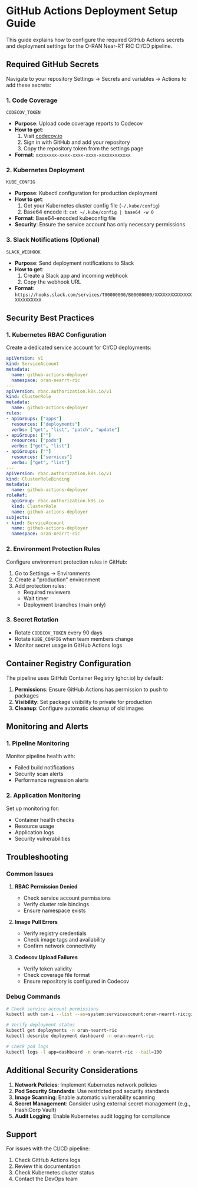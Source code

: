 # GitHub Actions Deployment Setup Guide

This guide explains how to configure the required GitHub Actions secrets and deployment settings for the O-RAN Near-RT RIC CI/CD pipeline.

## Required GitHub Secrets

Navigate to your repository Settings → Secrets and variables → Actions to add these secrets:

### 1. Code Coverage
```
CODECOV_TOKEN
```
- **Purpose**: Upload code coverage reports to Codecov
- **How to get**: 
  1. Visit [codecov.io](https://codecov.io)
  2. Sign in with GitHub and add your repository
  3. Copy the repository token from the settings page
- **Format**: `xxxxxxxx-xxxx-xxxx-xxxx-xxxxxxxxxxxx`

### 2. Kubernetes Deployment
```
KUBE_CONFIG
```
- **Purpose**: Kubectl configuration for production deployment
- **How to get**: 
  1. Get your Kubernetes cluster config file (`~/.kube/config`)
  2. Base64 encode it: `cat ~/.kube/config | base64 -w 0`
- **Format**: Base64-encoded kubeconfig file
- **Security**: Ensure the service account has only necessary permissions

### 3. Slack Notifications (Optional)
```
SLACK_WEBHOOK
```
- **Purpose**: Send deployment notifications to Slack
- **How to get**:
  1. Create a Slack app and incoming webhook
  2. Copy the webhook URL
- **Format**: `https://hooks.slack.com/services/T00000000/B00000000/XXXXXXXXXXXXXXXXXXXXXXXX`

## Security Best Practices

### 1. Kubernetes RBAC Configuration

Create a dedicated service account for CI/CD deployments:

```yaml
apiVersion: v1
kind: ServiceAccount
metadata:
  name: github-actions-deployer
  namespace: oran-nearrt-ric
---
apiVersion: rbac.authorization.k8s.io/v1
kind: ClusterRole
metadata:
  name: github-actions-deployer
rules:
- apiGroups: ["apps"]
  resources: ["deployments"]
  verbs: ["get", "list", "patch", "update"]
- apiGroups: [""]
  resources: ["pods"]
  verbs: ["get", "list"]
- apiGroups: [""]
  resources: ["services"]
  verbs: ["get", "list"]
---
apiVersion: rbac.authorization.k8s.io/v1
kind: ClusterRoleBinding
metadata:
  name: github-actions-deployer
roleRef:
  apiGroup: rbac.authorization.k8s.io
  kind: ClusterRole
  name: github-actions-deployer
subjects:
- kind: ServiceAccount
  name: github-actions-deployer
  namespace: oran-nearrt-ric
```

### 2. Environment Protection Rules

Configure environment protection rules in GitHub:

1. Go to Settings → Environments
2. Create a "production" environment
3. Add protection rules:
   - Required reviewers
   - Wait timer
   - Deployment branches (main only)

### 3. Secret Rotation

- Rotate `CODECOV_TOKEN` every 90 days
- Rotate `KUBE_CONFIG` when team members change
- Monitor secret usage in GitHub Actions logs

## Container Registry Configuration

The pipeline uses GitHub Container Registry (ghcr.io) by default:

1. **Permissions**: Ensure GitHub Actions has permission to push to packages
2. **Visibility**: Set package visibility to private for production
3. **Cleanup**: Configure automatic cleanup of old images

## Monitoring and Alerts

### 1. Pipeline Monitoring

Monitor pipeline health with:
- Failed build notifications
- Security scan alerts
- Performance regression alerts

### 2. Application Monitoring

Set up monitoring for:
- Container health checks
- Resource usage
- Application logs
- Security vulnerabilities

## Troubleshooting

### Common Issues

1. **RBAC Permission Denied**
   - Check service account permissions
   - Verify cluster role bindings
   - Ensure namespace exists

2. **Image Pull Errors**
   - Verify registry credentials
   - Check image tags and availability
   - Confirm network connectivity

3. **Codecov Upload Failures**
   - Verify token validity
   - Check coverage file format
   - Ensure repository is configured in Codecov

### Debug Commands

```bash
# Check service account permissions
kubectl auth can-i --list --as=system:serviceaccount:oran-nearrt-ric:github-actions-deployer

# Verify deployment status
kubectl get deployments -n oran-nearrt-ric
kubectl describe deployment dashboard -n oran-nearrt-ric

# Check pod logs
kubectl logs -l app=dashboard -n oran-nearrt-ric --tail=100
```

## Additional Security Considerations

1. **Network Policies**: Implement Kubernetes network policies
2. **Pod Security Standards**: Use restricted pod security standards
3. **Image Scanning**: Enable automatic vulnerability scanning
4. **Secret Management**: Consider using external secret management (e.g., HashiCorp Vault)
5. **Audit Logging**: Enable Kubernetes audit logging for compliance

## Support

For issues with the CI/CD pipeline:
1. Check GitHub Actions logs
2. Review this documentation
3. Check Kubernetes cluster status
4. Contact the DevOps team